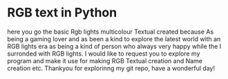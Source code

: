# RGB text in Python

here you go the basic Rgb lights multicolour Textual created because As being a gaming lover and as been a kind to explore the latest world with an RGB lights era as being a kind of person who always very happy while the I surronded with RGB lights.
I would like to request you to explore my program and make it use for making RGB Textual creation and Name creation etc.
Thankyou for explorinng my git repo, have a wonderful day! 
